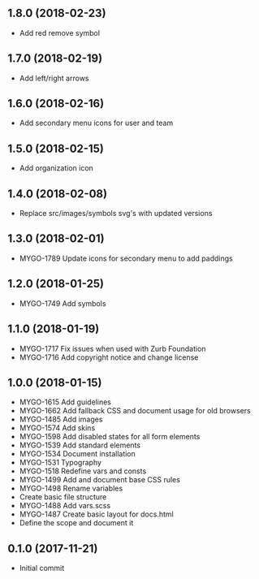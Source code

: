 ## 1.8.0 (2018-02-23)

- Add red remove symbol

## 1.7.0 (2018-02-19)

- Add left/right arrows

## 1.6.0 (2018-02-16)

- Add secondary menu icons for user and team

## 1.5.0 (2018-02-15)

- Add organization icon

## 1.4.0 (2018-02-08)

- Replace src/images/symbols svg's with updated versions

## 1.3.0 (2018-02-01)

- MYGO-1789  Update icons for secondary menu to add paddings

## 1.2.0 (2018-01-25)

- MYGO-1749  Add symbols

## 1.1.0 (2018-01-19)

- MYGO-1717 Fix issues when used with Zurb Foundation
- MYGO-1716 Add copyright notice and change license

## 1.0.0 (2018-01-15)

- MYGO-1615  Add guidelines
- MYGO-1662  Add fallback CSS and document usage for old browsers
- MYGO-1485  Add images
- MYGO-1574  Add skins
- MYGO-1598  Add disabled states for all form elements
- MYGO-1539  Add standard elements
- MYGO-1534  Document installation
- MYGO-1531  Typography
- MYGO-1518  Redefine vars and consts
- MYGO-1499  Add and document base CSS rules
- MYGO-1498  Rename variables
- Create basic file structure
- MYGO-1488  Add vars.scss
- MYGO-1487  Create basic layout for docs.html
- Define the scope and document it

## 0.1.0 (2017-11-21)

- Initial commit